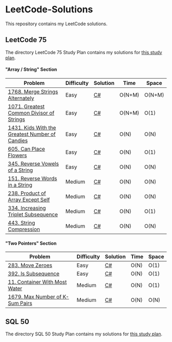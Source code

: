 # LeetCode-Solutions
This repository contains my LeetCode solutions.

## LeetCode 75
The directory LeetCode 75 Study Plan contains my solutions for [this study plan](https://leetcode.com/studyplan/leetcode-75/).

#### "Array / String" Section
| Problem                                                                                                                  | Difficulty | Solution                                                                                                                                                                            | Time   | Space  |
|--------------------------------------------------------------------------------------------------------------------------|------------|-------------------------------------------------------------------------------------------------------------------------------------------------------------------------------------|--------|--------|
| [1768. Merge Strings Alternately](https://leetcode.com/problems/merge-strings-alternately)                               | Easy       | [C#](https://github.com/JustKirpro/LeetCode-Solutions/blob/main/LeetCode%2075%20Study%20Plan/Array%20%3A%20String/Merge%20Strings%20Alternately%20(1768).cs)                        | O(N+M) | O(N+M) |
| [1071. Greatest Common Divisor of Strings](https://leetcode.com/problems/greatest-common-divisor-of-strings)             | Easy       | [C#](https://github.com/JustKirpro/LeetCode-Solutions/blob/main/LeetCode%2075%20Study%20Plan/Array%20%3A%20String/Greatest%20Common%20Divisor%20of%20Strings%20(1071).cs)           | O(N+M) | O(1)   |
| [1431. Kids With the Greatest Number of Candies](https://leetcode.com/problems/kids-with-the-greatest-number-of-candies) | Easy       | [C#](https://github.com/JustKirpro/LeetCode-Solutions/blob/main/LeetCode%2075%20Study%20Plan/Array%20%3A%20String/Kids%20With%20the%20Greatest%20Number%20of%20Candies%20(1431).cs) | O(N)   | O(N)   |
| [605. Can Place Flowers](https://leetcode.com/problems/can-place-flowers)                                                | Easy       | [C#](https://github.com/JustKirpro/LeetCode-Solutions/blob/main/LeetCode%2075%20Study%20Plan/Array%20%3A%20String/Can%20Place%20Flowers%20(605).cs)                                 | O(N)   | O(1)   |
| [345. Reverse Vowels of a String](https://leetcode.com/problems/reverse-vowels-of-a-string/)                             | Easy       | [C#](https://github.com/JustKirpro/LeetCode-Solutions/blob/main/LeetCode%2075%20Study%20Plan/Array%20%3A%20String/Reverse%20Vowels%20of%20a%20String%20(345).cs)                    | O(N)   | O(N)   |
| [151. Reverse Words in a String](https://leetcode.com/problems/reverse-words-in-a-string/)                               | Medium     | [C#](https://github.com/JustKirpro/LeetCode-Solutions/blob/main/LeetCode%2075%20Study%20Plan/Array%20%3A%20String/Reverse%20Words%20in%20a%20String%20(151).cs)                     | O(N)   | O(N)   |
| [238. Product of Array Except Self](https://leetcode.com/problems/product-of-array-except-self)                          | Medium     | [C#](https://github.com/JustKirpro/LeetCode-Solutions/blob/main/LeetCode%2075%20Study%20Plan/Array%20%3A%20String/Product%20of%20Array%20Except%20Self%20(238).cs)                  | O(N)   | O(N)   |
| [334. Increasing Triplet Subsequence](https://leetcode.com/problems/increasing-triplet-subsequence/)                     | Medium     | [C#](https://github.com/JustKirpro/LeetCode-Solutions/blob/main/LeetCode%2075%20Study%20Plan/Array%20%3A%20String/Increasing%20Triplet%20Subsequence%20(334).cs)                    | O(N)   | O(1)   |
| [443. String Compression](https://leetcode.com/problems/string-compression)                                              | Medium     | [C#](https://github.com/JustKirpro/LeetCode-Solutions/blob/main/LeetCode%2075%20Study%20Plan/Array%20%3A%20String/String%20Compression%20(443).cs)                                  | O(N)   | O(N)   |

#### "Two Pointers" Section
| Problem                                                                                    | Difficulty | Solution                                                                                                                                                   | Time | Space |
|--------------------------------------------------------------------------------------------|------------|------------------------------------------------------------------------------------------------------------------------------------------------------------|------|-------|
| [283. Move Zeroes](https://leetcode.com/problems/move-zeroes)                              | Easy       | [C#](https://github.com/JustKirpro/LeetCode-Solutions/blob/main/LeetCode%2075%20Study%20Plan/Two%20Pointers/Move%20Zeroes%20(283).cs)                      | O(N) | O(1)  |
| [392. Is Subsequence](https://leetcode.com/problems/is-subsequence)                        | Easy       | [C#](https://github.com/JustKirpro/LeetCode-Solutions/blob/main/LeetCode%2075%20Study%20Plan/Two%20Pointers/Is%20Subsequence%20(392).cs)                   | O(N) | O(1)  |
| [11. Container With Most Water](https://leetcode.com/problems/container-with-most-water)   | Medium     | [C#](https://github.com/JustKirpro/LeetCode-Solutions/blob/main/LeetCode%2075%20Study%20Plan/Two%20Pointers/Container%20With%20Most%20Water%20(11).cs)     | O(N) | O(1)  |
| [1679. Max Number of K-Sum Pairs](https://leetcode.com/problems/max-number-of-k-sum-pairs) | Medium     | [C#](https://github.com/JustKirpro/LeetCode-Solutions/blob/main/LeetCode%2075%20Study%20Plan/Two%20Pointers/Max%20Number%20of%20K-Sum%20Pairs%20(1679).cs) | O(N) | O(N)  |

## SQL 50
The directory SQL 50 Study Plan contains my solutions for [this study plan](https://leetcode.com/studyplan/top-sql-50).